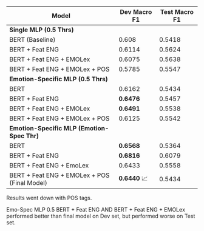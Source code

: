 | Model | Dev Macro F1 | Test Macro F1 |
|----------|----------|----------|
| **Single MLP (0.5 Thrs)**    |||
| BERT (Baseline)    | 0.608     | 0.5418     |
| BERT + Feat ENG    | 0.6114     | 0.5624     |
| BERT + Feat ENG + EMOLex    | 0.6075     | 0.5638     |
| BERT + Feat ENG + EMOLex + POS    | 0.5785     | 0.5547     |
| **Emotion-Specific MLP (0.5 Thrs)**    |||
| BERT    | 0.6162     | 0.5434     |
| BERT + Feat ENG    | **0.6476**     | 0.5457     |
| BERT + Feat ENG + EMOLex    | **0.6491**     | 0.5538     |
| BERT + Feat ENG + EMOLex + POS   | 0.6125     | 0.5542     |
| **Emotion-Specific MLP (Emotion-Spec Thr)**     |||
| BERT   | **0.6568**     | 0.5364     |
| BERT + Feat ENG   | **0.6816**     | 0.6079     |
| BERT + Feat ENG + EmoLex   | 0.6433     | 0.5558     |
| BERT + Feat ENG + EMOLex + POS (Final Model)   | **0.6440** 📈    | 0.5434     |

Results went down with POS tags.

Emo-Spec MLP 0.5 BERT + Feat ENG AND BERT + Feat ENG + EMOLex performed better than final model on Dev set, but performed worse on Test set.